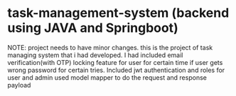 # task-management-system (backend using JAVA and Springboot)
NOTE: project needs to have minor changes.
this is the project of task managing system that i had developed.
I had included email verification(with OTP)
locking feature for user for certain time if user gets wrong password for certain tries. 
Included jwt authentication and roles for user and admin
used model mapper to do the request and response payload
